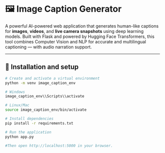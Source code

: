 # 🖼️ Image Caption Generator

A powerful AI-powered web application that generates human-like captions for **images**, **videos**, and **live camera snapshots** using deep learning models. Built with Flask and powered by Hugging Face Transformers, this tool combines Computer Vision and NLP for accurate and multilingual captioning — with audio narration support.

---


## 🚀 Installation and setup

```bash
# Create and activate a virtual environment
python -m venv image_caption_env

# Windows
image_caption_env\\Scripts\\activate

# Linux/Mac
source image_caption_env/bin/activate

# Install dependencies
pip install -r requirements.txt

# Run the application
python app.py

#Then open http://localhost:5000 in your browser.


